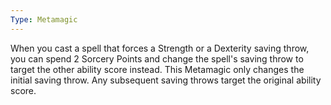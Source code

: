 ```yaml
---
Type: Metamagic
---
```

When you cast a spell that forces a Strength or a Dexterity saving throw, you can spend 2 Sorcery Points and change the spell's saving throw to target the other ability score instead.
This Metamagic only changes the initial saving throw. Any subsequent saving throws target the original ability score.